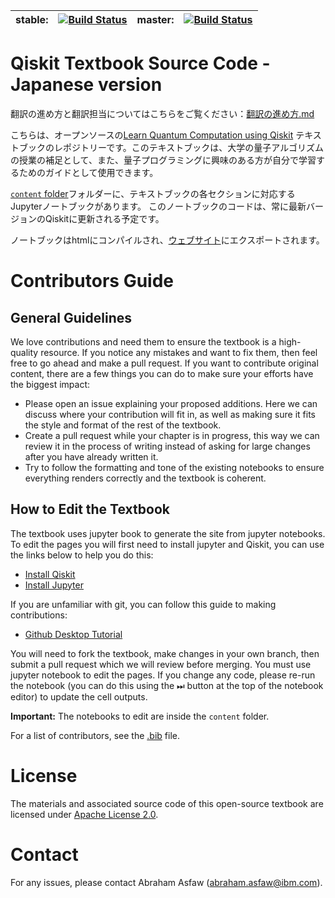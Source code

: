 
| stable: | [![Build Status](https://travis-ci.com/Qiskit/qiskit-textbook.svg?branch=stable)](https://travis-ci.com/Qiskit/qiskit-textbook) | master: | [![Build Status](https://travis-ci.com/Qiskit/qiskit-textbook.svg?branch=master)](https://travis-ci.com/Qiskit/qiskit-textbook) |
|---|---|---|---|

# Qiskit Textbook Source Code - Japanese version

翻訳の進め方と翻訳担当についてはこちらをご覧ください：[翻訳の進め方.md](https://github.com/kifumi/qiskit-textbook/blob/ja/%E7%BF%BB%E8%A8%B3%E3%81%AE%E9%80%B2%E3%82%81%E6%96%B9.md)

こちらは、オープンソースの[Learn Quantum Computation using Qiskit](http://community.qiskit.org/textbook) テキストブックのレポジトリーです。このテキストブックは、大学の量子アルゴリズムの授業の補足として、また、量子プログラミングに興味のある方が自分で学習するためのガイドとして使用できます。

[`content` folder](content/)フォルダーに、テキストブックの各セクションに対応するJupyterノートブックがあります。 このノートブックのコードは、常に最新バージョンのQiskitに更新される予定です。

ノートブックはhtmlにコンパイルされ、[ウェブサイト](http://community.qiskit.org/textbook)にエクスポートされます。


# Contributors Guide

## General Guidelines 

We love contributions and need them to ensure the textbook is a high-quality resource. If you notice any mistakes and want to fix them, then feel free to go ahead and make a pull request. If you want to contribute original content, there are a few things you can do to make sure your efforts have the biggest impact:

- Please open an issue explaining your proposed additions. Here we can discuss where your contribution will fit in, as well as making sure it fits the style and format of the rest of the textbook.
- Create a pull request while your chapter is in progress, this way we can review it in the process of writing instead of asking for large changes after you have already written it.
- Try to follow the formatting and tone of the existing notebooks to ensure everything renders correctly and the textbook is coherent.

## How to Edit the Textbook

The textbook uses jupyter book to generate the site from jupyter notebooks. To edit the pages you will first need to install jupyter and Qiskit, you can use the links below to help you do this:

- [Install Qiskit](https://qiskit.org/documentation/install.html)
- [Install Jupyter](https://jupyter.org/install)

If you are unfamiliar with git, you can follow this guide to making contributions:

- [Github Desktop Tutorial](https://github.com/firstcontributions/first-contributions/blob/master/github-desktop-tutorial.md)

You will need to fork the textbook, make changes in your own branch, then submit a pull request which we will review before merging. You must use jupyter notebook to edit the pages. If you change any code, please re-run the notebook (you can do this using the ⏭  button at the top of the notebook editor) to update the cell outputs.

**Important:** The notebooks to edit are inside the `content` folder.

For a list of contributors, see the [.bib](https://github.com/Qiskit/qiskit-textbook/blob/master/content/qiskit-textbook.bib) file.

# License
The materials and associated source code of this open-source textbook are licensed under [Apache License 2.0](http://github.com/Qiskit/qiskit-textbook/blob/master/LICENSE.txt).

# Contact
For any issues, please contact Abraham Asfaw (abraham.asfaw@ibm.com).
